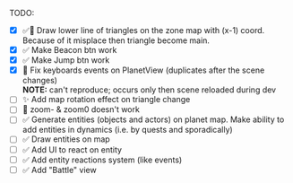 TODO:

- [x] ✅🐞 Draw lower line of triangles on the zone map with (x-1) coord. Because of it misplace then triangle become main.
- [x] ✅ Make Beacon btn work
- [x] ✅ Make Jump btn work
- [x] 🐞 Fix keyboards events on PlanetView (duplicates after the scene changes)<br/>
      **NOTE:** can't reproduce; occurs only then scene reloaded during dev
- [ ] ✨ Add map rotation effect on triangle change
- [ ] 🐞 zoom- & zoom0 doesn't work
- [ ] ✅ Generate entities (objects and actors) on planet map. Make ability to add entities in dynamics (i.e. by quests and sporadically)
- [ ] ✅ Draw entities on map
- [ ] ✅ Add UI to react on entity
- [ ] ✅ Add entity reactions system (like events)
- [ ] ✅ Add "Battle" view
